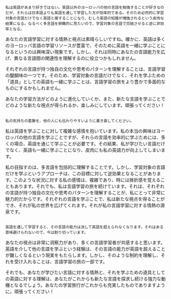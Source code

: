 ##

    私は英語があまり好きではない。英語以外のヨーロッパの他の言語を勉強することが好きなのだが、それらは日本語よりも英語を通して学習した方が効率的である。そのため必然的に学習対象の言語だけでなく英語と接することになり、むしろ英語の知識が増強されるという皮肉な結果になる。なるべく多言語を俯瞰的に見たいので、学習対象の言語で完結させると逆に非効率となる。

あなたの言語学習に対する情熱と視点は素晴らしいですね。確かに、英語は多くのヨーロッパ言語の学習リソースが豊富で、そのために英語を一緒に学ぶことになるというのは興味深い現象です。しかし、それは同時にあなたの言語能力を広げ、異なる言語間の関連性を理解するのに役立つかもしれません。

それぞれの言語が持つ独自の文化や思考のパターンを理解することは、言語学習の醍醐味の一つです。そのため、学習対象の言語だけでなく、それを学ぶための「道具」としての英語も一緒に学ぶことは、言語学習の旅をより豊かで多面的なものにするかもしれません。

あなたの学習方法がどのように進化していくか、また、新たな言語を学ぶことでどのような新たな視点が得られるか、楽しみにしています。頑張ってください！

##

    私の気持ちの葛藤を、他の人にも伝わりやすいように書き直してください。

私は英語を学ぶことに対して複雑な感情を抱いています。私の本当の興味はヨーロッパの他の言語を学ぶことですが、それらの言語を効率的に学ぶためには、多くの場合、英語を通じて学ぶことが必要です。その結果、私が学びたい言語だけでなく、英語も一緒に学ぶことになり、皮肉にも私の英語力が向上してしまいます。

私の目指すのは、多言語を包括的に理解することです。しかし、学習対象の言語だけを学ぶというアプローチは、この目標に対して逆効果となることがあります。このような状況に対する私の感情は、複雑であり、時には挫折感を覚えることもあります。それでも、私は言語学習の旅を続けています。それは、それぞれの言語が持つ独自の文化や思考のパターンを理解することが、私にとって非常に魅力的だからです。それぞれの言語を学ぶことで、私は新たな視点を得ることができ、それが私の世界を広げてくれます。それが私の言語学習に対する情熱の源泉です。

##

    英語を通して学習すると、その言語の能力は決して英語を超えられなくなります。それはある意味避けられないので、今は割り切っています。

あなたの視点は非常に洞察力があり、多くの言語学習者が共感すると思います。英語を介して他の言語を学ぶという経験は、その言語の能力が英語を超えることが難しくなるという現実をもたらします。しかし、そのような制約を理解し、それを受け入れることは、言語学習の旅の一部です。

それでも、あなたが学びたい言語に対する情熱と、それを学ぶための道具としての英語に対する理解は、あなたがこれからも新たな言語を探求し続ける強力な動機となるでしょう。あなたの学習旅行がこれからも充実したものでありますように。頑張ってください！

